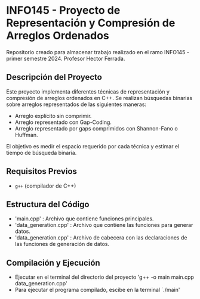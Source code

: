 # INFO145 - Proyecto de Representación y Compresión de Arreglos Ordenados
Repositorio creado para almacenar trabajo realizado en el ramo INFO145 - primer semestre 2024. Profesor Hector Ferrada.


## Descripción del Proyecto

Este proyecto implementa diferentes técnicas de representación y compresión de arreglos ordenados en C++. Se realizan búsquedas binarias sobre arreglos representados de las siguientes maneras:
- Arreglo explícito sin comprimir.
- Arreglo representado con Gap-Coding.
- Arreglo representado por gaps comprimidos con Shannon-Fano o Huffman.

El objetivo es medir el espacio requerido por cada técnica y estimar el tiempo de búsqueda binaria.

## Requisitos Previos

- `g++` (compilador de C++)

## Estructura del Código

- 'main.cpp' :  Archivo que contiene funciones principales.
- 'data_generation.cpp' : Archivo que contiene las funciones para generar datos.
- 'data_generation.cpp' : Archivo de cabecera con las declaraciones de las funciones de generación de datos.

## Compilación y Ejecución

- Ejecutar en el terminal del directorio del proyecto
    'g++ -o main main.cpp data_generation.cpp'
- Para ejecutar el programa compilado, escibe en la terminal
    ´./main'


